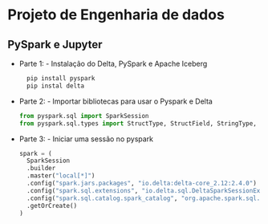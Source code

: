 # Projeto de Engenharia de dados

## PySpark e Jupyter

- Parte 1: - Instalação do Delta, PySpark e Apache Iceberg
  ```python
    pip install pyspark
    pip instal delta 
  
- Parte 2: - Importar bibliotecas para usar o Pyspark e Delta
  ```python
  from pyspark.sql import SparkSession
  from pyspark.sql.types import StructType, StructField, StringType, FloatType

- Parte 3: - Iniciar uma sessão no pyspark
  ```python
  spark = ( 
    SparkSession
    .builder
    .master("local[*]")
    .config("spark.jars.packages", "io.delta:delta-core_2.12:2.4.0")
    .config("spark.sql.extensions", "io.delta.sql.DeltaSparkSessionExtension")
    .config("spark.sql.catalog.spark_catalog", "org.apache.spark.sql.delta.catalog.DeltaCatalog")
    .getOrCreate() 
  )

